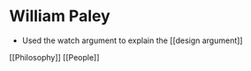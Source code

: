 # William Paley

- Used the watch argument to explain the [[design argument]]

[[Philosophy]] [[People]]

